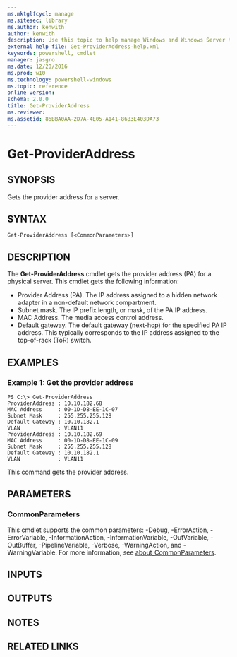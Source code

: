 ```yaml
---
ms.mktglfcycl: manage
ms.sitesec: library
ms.author: kenwith
author: kenwith
description: Use this topic to help manage Windows and Windows Server technologies with Windows PowerShell.
external help file: Get-ProviderAddress-help.xml
keywords: powershell, cmdlet
manager: jasgro
ms.date: 12/20/2016
ms.prod: w10
ms.technology: powershell-windows
ms.topic: reference
online version: 
schema: 2.0.0
title: Get-ProviderAddress
ms.reviewer:
ms.assetid: 86BBA0AA-2D7A-4E05-A141-86B3E403DA73
---
```


# Get-ProviderAddress

## SYNOPSIS
Gets the provider address for a server.

## SYNTAX

```
Get-ProviderAddress [<CommonParameters>]
```

## DESCRIPTION
The **Get-ProviderAddress** cmdlet gets the provider address (PA) for a physical server.
This cmdlet gets the following information: 

- Provider Address (PA).
The IP address assigned to a hidden network adapter in a non-default network compartment. 
- Subnet mask.
The IP prefix length, or mask, of the PA IP address. 
- MAC Address.
The media access control address. 
- Default gateway.
The default gateway (next-hop) for the specified PA IP address.
This typically corresponds to the IP address assigned to the top-of-rack (ToR) switch.

## EXAMPLES

### Example 1: Get the provider address
```
PS C:\> Get-ProviderAddress
ProviderAddress : 10.10.182.68
MAC Address     : 00-1D-D8-EE-1C-07
Subnet Mask     : 255.255.255.128
Default Gateway : 10.10.182.1
VLAN            : VLAN11
ProviderAddress : 10.10.182.69
MAC Address     : 00-1D-D8-EE-1C-09
Subnet Mask     : 255.255.255.128
Default Gateway : 10.10.182.1
VLAN            : VLAN11
```

This command gets the provider address.

## PARAMETERS

### CommonParameters
This cmdlet supports the common parameters: -Debug, -ErrorAction, -ErrorVariable, -InformationAction, -InformationVariable, -OutVariable, -OutBuffer, -PipelineVariable, -Verbose, -WarningAction, and -WarningVariable. For more information, see [about_CommonParameters](http://go.microsoft.com/fwlink/?LinkID=113216).

## INPUTS

## OUTPUTS

## NOTES

## RELATED LINKS

